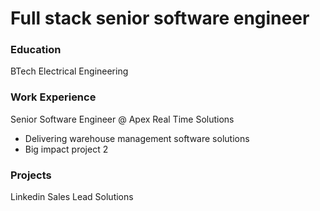 # Full stack senior software engineer

### Education
BTech Electrical Engineering

### Work Experience
Senior Software Engineer @ Apex Real Time Solutions
- Delivering warehouse management software solutions
- Big impact project 2

### Projects
Linkedin Sales Lead Solutions
